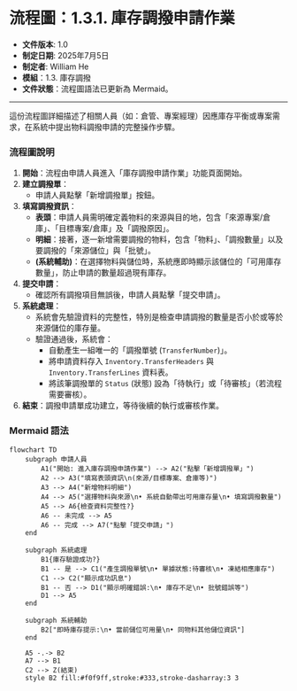 # 流程圖：1.3.1. 庫存調撥申請作業

* **文件版本**: 1.0
* **制定日期**: 2025年7月5日
* **制定者**: William He
* **模組**：1.3. 庫存調撥
* **文件狀態**：流程圖語法已更新為 Mermaid。

---

這份流程圖詳細描述了相關人員（如：倉管、專案經理）因應庫存平衡或專案需求，在系統中提出物料調撥申請的完整操作步驟。

### 流程圖說明

1.  **開始**：流程由申請人員進入「庫存調撥申請作業」功能頁面開始。
2.  **建立調撥單**：
    * 申請人員點擊「新增調撥單」按鈕。
3.  **填寫調撥資訊**：
    * **表頭**：申請人員需明確定義物料的來源與目的地，包含「來源專案/倉庫」、「目標專案/倉庫」及「調撥原因」。
    * **明細**：接著，逐一新增需要調撥的物料，包含「物料」、「調撥數量」以及要調撥的「來源儲位」與「批號」。
    * **(系統輔助)**：在選擇物料與儲位時，系統應即時顯示該儲位的「可用庫存數量」，防止申請的數量超過現有庫存。
4.  **提交申請**：
    * 確認所有調撥項目無誤後，申請人員點擊「提交申請」。
5.  **系統處理**：
    * 系統會先驗證資料的完整性，特別是檢查申請調撥的數量是否小於或等於來源儲位的庫存量。
    * 驗證通過後，系統會：
        * 自動產生一組唯一的「調撥單號 (`TransferNumber`)」。
        * 將申請資料存入 `Inventory.TransferHeaders` 與 `Inventory.TransferLines` 資料表。
        * 將該筆調撥單的 `Status` (狀態) 設為「待執行」或「待審核」（若流程需要審核）。
6.  **結束**：調撥申請單成功建立，等待後續的執行或審核作業。

### Mermaid 語法

```mermaid
flowchart TD
    subgraph 申請人員
        A1("開始: 進入庫存調撥申請作業") --> A2("點擊「新增調撥單」")
        A2 --> A3("填寫表頭資訊\n(來源/目標專案、倉庫等)")
        A3 --> A4("新增物料明細")
        A4 --> A5("選擇物料與來源\n• 系統自動帶出可用庫存量\n• 填寫調撥數量")
        A5 --> A6{檢查資料完整性?}
        A6 -- 未完成 --> A5
        A6 -- 完成 --> A7("點擊「提交申請」")
    end

    subgraph 系統處理
        B1{庫存驗證成功?}
        B1 -- 是 --> C1("產生調撥單號\n• 單據狀態:待審核\n• 凍結相應庫存")
        C1 --> C2("顯示成功訊息")
        B1 -- 否 --> D1("顯示明確錯誤:\n• 庫存不足\n• 批號錯誤等")
        D1 --> A5
    end

    subgraph 系統輔助
        B2["即時庫存提示:\n• 當前儲位可用量\n• 同物料其他儲位資訊"]
    end

    A5 -.-> B2
    A7 --> B1
    C2 --> Z(結束)
    style B2 fill:#f0f9ff,stroke:#333,stroke-dasharray:3 3